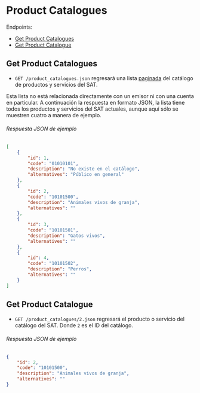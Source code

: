
Product Catalogues
==================

Endpoints:

- [Get Product Catalogues](#get-product-catalogues)
- [Get Product Catalogue](#get-product-catalogue)


Get Product Catalogues
----------------------

* `GET /product_catalogues.json` regresará una lista [paginada](https://github.com/avendaMX/api-doc/blob/master/README.md#paginación) del catálogo de productos y servicios del SAT.

Esta lista no está relacionada directamente con un emisor ni con una cuenta en particular. A continuación la respuesta en formato JSON, la lista tiene todos los productos y servicios del SAT actuales, aunque aquí sólo se muestren cuatro a manera de ejemplo.

###### Respuesta JSON de ejemplo
```json
[
    {
        "id": 1,
        "code": "01010101",
        "description": "No existe en el catálogo",
        "alternatives": "Público en general"
    },
    {
        "id": 2,
        "code": "10101500",
        "description": "Animales vivos de granja",
        "alternatives": ""
    },
    {
        "id": 3,
        "code": "10101501",
        "description": "Gatos vivos",
        "alternatives": ""
    },
    {
        "id": 4,
        "code": "10101502",
        "description": "Perros",
        "alternatives": ""
    }
]
```

Get Product Catalogue
---------------------

* `GET /product_catalogues/2.json` regresará el producto o servicio del catálogo del SAT. Donde `2` es el ID del catálogo.


###### Respuesta JSON de ejemplo
```json
{
    "id": 2,
    "code": "10101500",
    "description": "Animales vivos de granja",
    "alternatives": ""
}
```